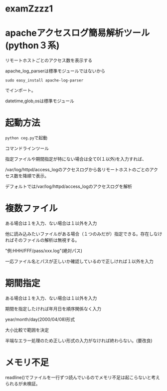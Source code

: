 # examZzzz1



# apacheアクセスログ簡易解析ツール(python３系)

リモートホストごとのアクセス数を表示する

apache_log_parserは標準モジュールではないから

`sudo easy_install apache-log-parser`

でインポート。

datetime,glob,osは標準モジュール         





# 起動方法

`python ceg.py`で起動


コマンドラインツール

指定ファイルや期間指定が特にない場合は全て0(１以外)を入力すれば、

/var/log/httpd/access_logのアクセスログから各リモートホストのごとのアクセス数を降順で表示。 

デフォルトでは/var/log/httpd/access_logのアクセスログを解析



# 複数ファイル


ある場合は１を入力、ない場合は１以外を入力


他に読み込みたいファイルがある場合（１つのみだが）指定できる。存在しなければそのファイルの解析は無視する。


"例:HHH/FFF/pass/xxx.log"(絶対パス)


一応ファイル名とパスが正しいか確認しているので正しければ１以外を入力       




# 期間指定


ある場合は１を入力、ない場合は１以外を入力           



期間を指定したければ年月日を順序関係なく入力

year/month/day(2000/04/08)形式

大小比較で範囲を決定           

半端なエラー処理のため正しい形式の入力がなければ終わらない。(要改良)




# メモリ不足


readline()でファイルを一行ずつ読んでいるのでメモリ不足は起こらないと考えられるが未検証。




